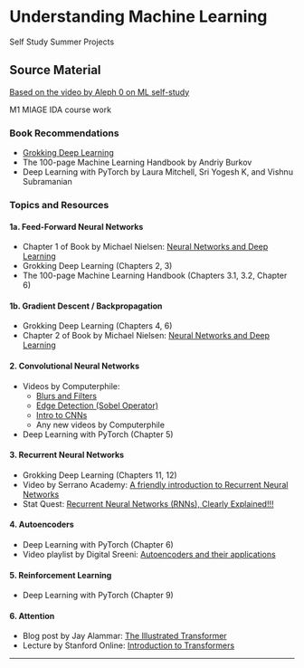 # Understanding Machine Learning 
Self Study Summer Projects

## Source Material

[Based on the video by Aleph 0 on ML self-study](https://www.youtube.com/watch?v=0F2paWV4eEA)

M1 MIAGE IDA course work

### Book Recommendations

- [Grokking Deep Learning](https://edu.anarcho-copy.org/Algorithm/grokking-deep-learning.pdf)
- The 100-page Machine Learning Handbook by Andriy Burkov
- Deep Learning with PyTorch by Laura Mitchell, Sri Yogesh K, and Vishnu Subramanian

### Topics and Resources

#### 1a. Feed-Forward Neural Networks
- Chapter 1 of Book by Michael Nielsen: [Neural Networks and Deep Learning](https://static.latexstudio.net/article/2018/0912/neuralnetworksanddeeplearning.pdf)
- Grokking Deep Learning (Chapters 2, 3)
- The 100-page Machine Learning Handbook (Chapters 3.1, 3.2, Chapter 6)

#### 1b. Gradient Descent / Backpropagation
- Grokking Deep Learning (Chapters 4, 6)
- Chapter 2 of Book by Michael Nielsen: [Neural Networks and Deep Learning](https://neuralnetworksanddeeplearning.com/chap2.html)

#### 2. Convolutional Neural Networks
- Videos by Computerphile:
  - [Blurs and Filters](https://www.youtube.com/watch?v=C_zFhWdM4ic)
  - [Edge Detection (Sobel Operator)](https://www.youtube.com/watch?v=uihBwtPIBxM)
  - [Intro to CNNs](https://www.youtube.com/watch?v=YRhxdVk_sIs)
  - Any new videos by Computerphile 
- Deep Learning with PyTorch (Chapter 5)

#### 3. Recurrent Neural Networks
- Grokking Deep Learning (Chapters 11, 12)
- Video by Serrano Academy: [A friendly introduction to Recurrent Neural Networks](https://www.youtube.com/watch?v=LHXXI4-IEns)
- Stat Quest: [Recurrent Neural Networks (RNNs), Clearly Explained!!!](https://www.youtube.com/watch?v=AsNTP8Kwu80)

#### 4. Autoencoders
- Deep Learning with PyTorch (Chapter 6)
- Video playlist by Digital Sreeni: [Autoencoders and their applications](https://www.youtube.com/playlist?list=PLZsOBAyNTZwb-uK_a6ywrU3t0hy80G5QP)

#### 5. Reinforcement Learning
- Deep Learning with PyTorch (Chapter 9)

#### 6. Attention
- Blog post by Jay Alammar: [The Illustrated Transformer](https://jalammar.github.io/illustrated-transformer/)
- Lecture by Stanford Online: [Introduction to Transformers](https://www.youtube.com/watch?v=XfpMkf4rD6E&t=252s)

---

